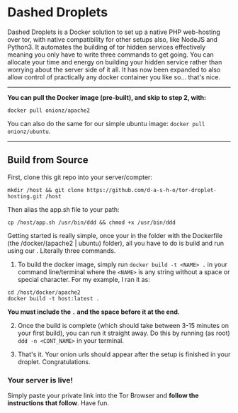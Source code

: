 # Dashed Droplets
Dashed Droplets is a Docker solution to set up a native PHP web-hosting over tor, with native compatibility for other setups also, like NodeJS and Python3. It automates the building of tor hidden services effectively meaning you only have to write three commands to get going. You can allocate your time and energy on building your hidden service rather than worrying about the server side of it all. It has now been expanded to also allow control of practically any docker container you like so... that's nice.


---
**You can pull the Docker image (pre-built), and skip to step 2, with:**
```
docker pull onionz/apache2
```
You can also do the same for our simple ubuntu image: `docker pull onionz/ubuntu`.

---

## Build from Source
First, clone this git repo into your server/compter:
```
mkdir /host && git clone https://github.com/d-a-s-h-o/tor-droplet-hosting.git /host
```
Then alias the app.sh file to your path:
```
cp /host/app.sh /usr/bin/ddd && chmod +x /usr/bin/ddd
```
Getting started is really simple, once your in the folder with the Dockerfile (the /docker/(apache2 | ubuntu) folder), all you have to do is build and run using our . Literally three commands.
1. To build the docker image, simply run `docker build -t <NAME> .` in your command line/terminal where the `<NAME>` is any string without a space or special character. For my example, I ran it as:
```
cd /host/docker/apache2
docker build -t host:latest .
```
**You must include the `.` and the space before it at the end.**

2. Once the build is complete (which should take between 3-15 minutes on your first build), you can run it straight away. Do this by running (as root) `ddd -n <CONT_NAME>` in your terminal.

3. That's it. Your onion urls should appear after the setup is finished in your droplet. Congratulations.

### Your server is live!
Simply paste your private link into the Tor Browser and **follow the instructions that follow**.
Have fun.
